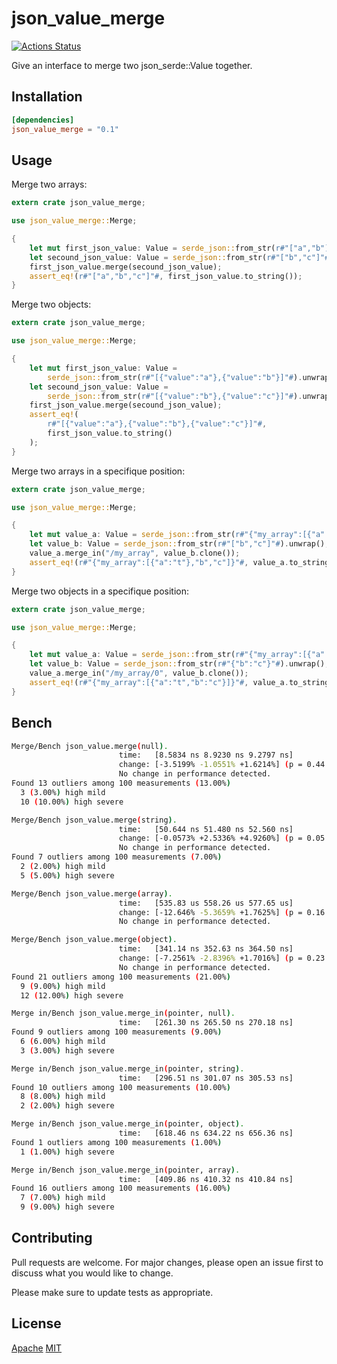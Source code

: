 # json_value_merge

[![Actions Status](https://github.com/jmfiaschi/json_value_merge/workflows/CI/badge.svg)](https://github.com/jmfiaschi/json_value_merge/actions)

Give an interface to merge two json_serde::Value together.

## Installation

 ```Toml
[dependencies]
json_value_merge = "0.1"
```

## Usage

Merge two arrays:

```rust
extern crate json_value_merge;

use json_value_merge::Merge;

{
    let mut first_json_value: Value = serde_json::from_str(r#"["a","b"]"#).unwrap();
    let secound_json_value: Value = serde_json::from_str(r#"["b","c"]"#).unwrap();
    first_json_value.merge(secound_json_value);
    assert_eq!(r#"["a","b","c"]"#, first_json_value.to_string());    
}
```

Merge two objects:

```rust
extern crate json_value_merge;

use json_value_merge::Merge;

{
    let mut first_json_value: Value =
        serde_json::from_str(r#"[{"value":"a"},{"value":"b"}]"#).unwrap();
    let secound_json_value: Value =
        serde_json::from_str(r#"[{"value":"b"},{"value":"c"}]"#).unwrap();
    first_json_value.merge(secound_json_value);
    assert_eq!(
        r#"[{"value":"a"},{"value":"b"},{"value":"c"}]"#,
        first_json_value.to_string()
    );
}
```

Merge two arrays in a specifique position:

```rust
extern crate json_value_merge;

use json_value_merge::Merge;

{
    let mut value_a: Value = serde_json::from_str(r#"{"my_array":[{"a":"t"}]}"#).unwrap();
    let value_b: Value = serde_json::from_str(r#"["b","c"]"#).unwrap();
    value_a.merge_in("/my_array", value_b.clone());
    assert_eq!(r#"{"my_array":[{"a":"t"},"b","c"]}"#, value_a.to_string());
}
```

Merge two objects in a specifique position:

```rust
extern crate json_value_merge;

use json_value_merge::Merge;

{
    let mut value_a: Value = serde_json::from_str(r#"{"my_array":[{"a":"t"}]}"#).unwrap();
    let value_b: Value = serde_json::from_str(r#"{"b":"c"}"#).unwrap();
    value_a.merge_in("/my_array/0", value_b.clone());
    assert_eq!(r#"{"my_array":[{"a":"t","b":"c"}]}"#, value_a.to_string());
}
```

## Bench

```Bash
Merge/Bench json_value.merge(null).
                        time:   [8.5834 ns 8.9230 ns 9.2797 ns]
                        change: [-3.5199% -1.0551% +1.6214%] (p = 0.44 > 0.05)
                        No change in performance detected.
Found 13 outliers among 100 measurements (13.00%)
  3 (3.00%) high mild
  10 (10.00%) high severe

Merge/Bench json_value.merge(string).
                        time:   [50.644 ns 51.480 ns 52.560 ns]
                        change: [-0.0573% +2.5336% +4.9260%] (p = 0.05 > 0.05)
                        No change in performance detected.
Found 7 outliers among 100 measurements (7.00%)
  2 (2.00%) high mild
  5 (5.00%) high severe

Merge/Bench json_value.merge(array).
                        time:   [535.83 us 558.26 us 577.65 us]
                        change: [-12.646% -5.3659% +1.7625%] (p = 0.16 > 0.05)
                        No change in performance detected.

Merge/Bench json_value.merge(object).
                        time:   [341.14 ns 352.63 ns 364.50 ns]
                        change: [-7.2561% -2.8396% +1.7016%] (p = 0.23 > 0.05)
                        No change in performance detected.
Found 21 outliers among 100 measurements (21.00%)
  9 (9.00%) high mild
  12 (12.00%) high severe

Merge in/Bench json_value.merge_in(pointer, null).
                        time:   [261.30 ns 265.50 ns 270.18 ns]
Found 9 outliers among 100 measurements (9.00%)
  6 (6.00%) high mild
  3 (3.00%) high severe

Merge in/Bench json_value.merge_in(pointer, string).
                        time:   [296.51 ns 301.07 ns 305.53 ns]
Found 10 outliers among 100 measurements (10.00%)
  8 (8.00%) high mild
  2 (2.00%) high severe

Merge in/Bench json_value.merge_in(pointer, object).
                        time:   [618.46 ns 634.22 ns 656.36 ns]
Found 1 outliers among 100 measurements (1.00%)
  1 (1.00%) high severe

Merge in/Bench json_value.merge_in(pointer, array).
                        time:   [409.86 ns 410.32 ns 410.84 ns]
Found 16 outliers among 100 measurements (16.00%)
  7 (7.00%) high mild
  9 (9.00%) high severe
```

## Contributing

Pull requests are welcome. For major changes, please open an issue first to discuss what you would like to change.

Please make sure to update tests as appropriate.

## License

[Apache](https://choosealicense.com/licenses/apache-2.0/)
[MIT](https://choosealicense.com/licenses/mit/)
